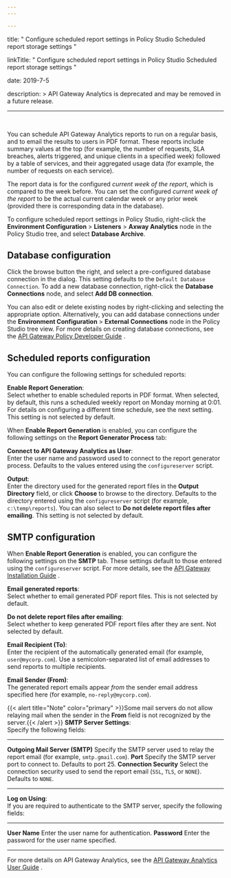 ```yaml
---
---

---
```


title: " Configure scheduled report settings in Policy Studio Scheduled
report storage settings "

linkTitle: " Configure scheduled report settings in Policy Studio
Scheduled report storage settings "

date: 2019-7-5

description: &gt; API Gateway Analytics is deprecated and may be removed
in a future release.

---

﻿

<div id="reporter_scheduled_reports_overview">

You can schedule API Gateway Analytics reports to run on a regular
basis, and to email the results to users in PDF format. These reports
include summary values at the top (for example, the number of requests,
SLA breaches, alerts triggered, and unique clients in a specified week)
followed by a table of services, and their aggregated usage data (for
example, the number of requests on each service).

The report data is for the configured *current week of the report*,
which is compared to the week before. You can set the configured
*current week of the report* to be the actual current calendar week or
any prior week (provided there is corresponding data in the database).

To configure scheduled report settings in Policy Studio, right-click the
**Environment Configuration** &gt; **Listeners** &gt; **Axway
Analytics** node in the Policy Studio tree, and select **Database
Archive**.

</div>

<div id="reporter_scheduled_reports_db_conf">

Database configuration
----------------------

Click the browse button the right, and select a pre-configured database
connection in the dialog. This setting defaults to the
`Default Database Connection`. To add a new database connection,
right-click the **Database Connections** node, and select **Add DB
connection**.

You can also edit or delete existing nodes by right-clicking and
selecting the appropriate option. Alternatively, you can add database
connections under the **Environment Configuration** &gt; **External
Connections** node in the Policy Studio tree view. For more details on
creating database connections, see the [API Gateway Policy Developer
Guide](/bundle/APIGateway_77_PolicyDevGuide_allOS_en_HTML5/) .

</div>

<div id="reporter_scheduled_reports_schedule_conf">

Scheduled reports configuration
-------------------------------

You can configure the following settings for scheduled reports:

**Enable Report Generation**:\
Select whether to enable scheduled reports in PDF format. When selected,
by default, this runs a scheduled weekly report on Monday morning at
0:01. For details on configuring a different time schedule, see the next
setting. This setting is not selected by default.

When **Enable Report Generation** is enabled, you can configure the
following settings on the **Report Generator Process** tab:

**Connect to API Gateway Analytics as User**:\
Enter the user name and password used to connect to the report generator
process. Defaults to the values entered using the `configureserver`
script.

**Output**:\
Enter the directory used for the generated report files in the **Output
Directory** field, or click **Choose** to browse to the directory.
Defaults to the directory entered using the `configureserver` script
(for example, `c:\temp\reports`). You can also select to **Do not delete
report files after emailing**. This setting is not selected by default.

</div>

<div id="reporter_scheduled_reports_smtp_conf">

SMTP configuration
------------------

When **Enable Report Generation** is enabled, you can configure the
following settings on the **SMTP** tab. These settings default to those
entered using the `configureserver` script. For more details, see the
[API Gateway Installation
Guide](/bundle/APIGateway_77_InstallationGuide_allOS_en_HTML5/) .

**Email generated reports**:\
Select whether to email generated PDF report files. This is not selected
by default.

**Do not delete report files after emailing**:\
Select whether to keep generated PDF report files after they are sent.
Not selected by default.

**Email Recipient (To)**:\
Enter the recipient of the automatically generated email (for example,
`user@mycorp.com`). Use a semicolon-separated list of email addresses to
send reports to multiple recipients.

**Email Sender (From)**:\
The generated report emails appear *from* the sender email address
specified here (for example, `no-reply@mycorp.com`).

{{&lt; alert title="Note" color="primary" &gt;}}Some mail servers do not
allow relaying mail when the sender in the **From** field is not
recognized by the server.{{&lt; /alert &gt;}}
**SMTP Server Settings**:\
Specify the following fields:

  --------------------------------- -------------------------------------------------------------------------------------------------------------
  **Outgoing Mail Server (SMTP)**   Specify the SMTP server used to relay the report email (for example, `smtp.gmail.com`).
  **Port**                          Specify the SMTP server port to connect to. Defaults to port 25.
  **Connection Security**           Select the connection security used to send the report email (`SSL`, `TLS`, or `NONE`). Defaults to `NONE`.
  --------------------------------- -------------------------------------------------------------------------------------------------------------

**Log on Using**:\
If you are required to authenticate to the SMTP server, specify the
following fields:

  --------------- -------------------------------------------------
  **User Name**   Enter the user name for authentication.
  **Password**    Enter the password for the user name specified.
  --------------- -------------------------------------------------

</div>

For more details on API Gateway Analytics, see the [API Gateway
Analytics User
Guide](/bundle/APIGateway_77_AnalyticsUserGuide_allOS_en_HTML5/) .

<div>

</div>
